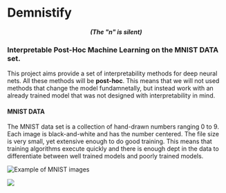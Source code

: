 # Demnistify

***<p align="center">(The "n" is silent)</p>***

### Interpretable Post-Hoc Machine Learning on the MNIST DATA set.
This project aims provide a set of interpretability methods for deep neural nets. All these methods will be **post-hoc**. This means that we will not used methods that change the model fundamnetally, but instead work with an already trained model that was not designed with interpretability in mind.

#### MNIST DATA
The MNIST data set is a collection of hand-drawn numbers ranging 0 to 9. Each image is black-and-white and has the number centered. The file size is very small, yet extensive enough to do good training. This means that training algorithms execute quickly and there is enough dept in the data to differentiate between well trained models and poorly trained models.

![Example of MNIST images](https://external-content.duckduckgo.com/iu/?u=https%3A%2F%2Fwww.researchgate.net%2Fpublication%2F359449733%2Ffigure%2Ffig2%2FAS%3A11431281087562446%401664675721372%2FExample-Images-of-the-MNIST-Handwritten-Digit-Classification-dataset.png&f=1&nofb=1&ipt=acd19b0464996a0fddfc4fcc9a42cbbeaea4839e2e7dfa0b5bf809ae93452763&ipo=images)

<img src="https://external-content.duckduckgo.com/iu/?u=https%3A%2F%2Fwww.researchgate.net%2Fpublication%2F359449733%2Ffigure%2Ffig2%2FAS%3A11431281087562446%401664675721372%2FExample-Images-of-the-MNIST-Handwritten-Digit-Classification-dataset.png&f=1&nofb=1&ipt=acd19b0464996a0fddfc4fcc9a42cbbeaea4839e2e7dfa0b5bf809ae93452763&ipo=images">
